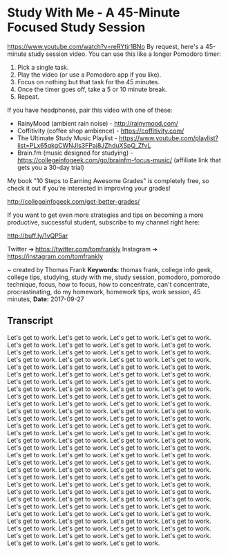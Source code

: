 # Study With Me - A 45-Minute Focused Study Session
https://www.youtube.com/watch?v=reRYtjr1BNo
By request, here's a 45-minute study session video. You can use this like a longer Pomodoro timer:

1. Pick a single task.
2. Play the video (or use a Pomodoro app if you like).
3. Focus on nothing but that task for the 45 minutes.
4. Once the timer goes off, take a 5 or 10 minute break.
5. Repeat.

If you have headphones, pair this video with one of these:

- RainyMood (ambient rain noise) - http://rainymood.com/
- Coffitivity (coffee shop ambience) - https://coffitivity.com/
- The Ultimate Study Music Playlist - https://www.youtube.com/playlist?list=PLx65qkgCWNJIs3FPaj8JZhduXSpQ_ZfvL
- Brain.fm (music designed for studying) - https://collegeinfogeek.com/go/brainfm-focus-music/ (affiliate link that gets you a 30-day trial)

My book "10 Steps to Earning Awesome Grades" is completely free, so check it out if you're interested in improving your grades!

http://collegeinfogeek.com/get-better-grades/

If you want to get even more strategies and tips on becoming a more productive, successful student, subscribe to my channel right here:

http://buff.ly/1vQP5ar

Twitter ➔ https://twitter.com/tomfrankly
Instagram ➔ https://instagram.com/tomfrankly

~ created by Thomas Frank
**Keywords:** thomas frank, college info geek, college tips, studying, study with me, study session, pomodoro, pomorodo technique, focus, how to focus, how to concentrate, can't concentrate, procrastinating, do my homework, homework tips, work session, 45 minutes, 
**Date:** 2017-09-27

## Transcript
 Let's get to work. Let's get to work. Let's get to work. Let's get to work. Let's get to work. Let's get to work. Let's get to work. Let's get to work. Let's get to work. Let's get to work. Let's get to work. Let's get to work. Let's get to work. Let's get to work. Let's get to work. Let's get to work. Let's get to work. Let's get to work. Let's get to work. Let's get to work. Let's get to work. Let's get to work. Let's get to work. Let's get to work. Let's get to work. Let's get to work. Let's get to work. Let's get to work. Let's get to work. Let's get to work. Let's get to work. Let's get to work. Let's get to work. Let's get to work. Let's get to work. Let's get to work. Let's get to work. Let's get to work. Let's get to work. Let's get to work. Let's get to work. Let's get to work. Let's get to work. Let's get to work. Let's get to work. Let's get to work. Let's get to work. Let's get to work. Let's get to work. Let's get to work. Let's get to work. Let's get to work. Let's get to work. Let's get to work. Let's get to work. Let's get to work. Let's get to work. Let's get to work. Let's get to work. Let's get to work. Let's get to work. Let's get to work. Let's get to work. Let's get to work. Let's get to work. Let's get to work. Let's get to work. Let's get to work. Let's get to work. Let's get to work. Let's get to work. Let's get to work. Let's get to work. Let's get to work. Let's get to work. Let's get to work. Let's get to work. Let's get to work. Let's get to work. Let's get to work. Let's get to work. Let's get to work. Let's get to work. Let's get to work. Let's get to work. Let's get to work. Let's get to work. Let's get to work. Let's get to work. Let's get to work. Let's get to work. Let's get to work. Let's get to work. Let's get to work. Let's get to work. Let's get to work. Let's get to work. Let's get to work. Let's get to work. Let's get to work. Let's get to work. Let's get to work. Let's get to work. Let's get to work. Let's get to work. Let's get to work. Let's get to work. Let's get to work. Let's get to work. Let's get to work. Let's get to work. Let's get to work. Let's get to work. Let's get to work. Let's get to work.
